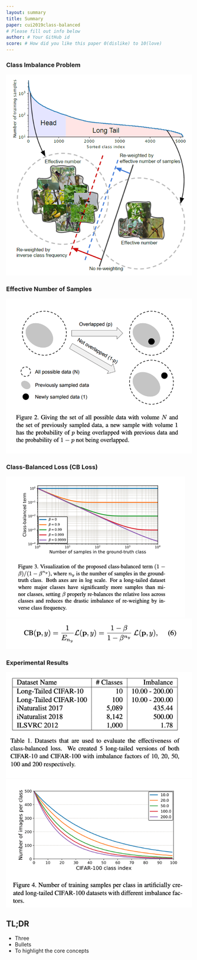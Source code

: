 ```yaml
---
layout: summary
title: Summary
paper: cui2019class-balanced
# Please fill out info below
author: # Your GitHub id
score: # How did you like this paper 0(dislike) to 10(love)
---
```


### Class Imbalance Problem
![](cui2019class-balanced_1a.png)
### Effective Number of Samples
![](cui2019class-balanced_1b.png)
### Class-Balanced Loss (CB Loss)
![](cui2019class-balanced_1c.png)
![](cui2019class-balanced_1d.png)
### Experimental Results
![](cui2019class-balanced_1e.png)
![](cui2019class-balanced_1f.png)

## TL;DR
* Three
* Bullets
* To highlight the core concepts
